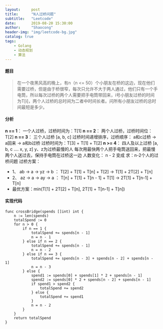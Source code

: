 ```yaml
---
layout:     post
title:      "N人过桥问题"
subtitle:   "Leetcode"
date:       2019-08-20 15:30:00
author:     "Shaocong"
header-img: "img/leetcode-bg.jpg"
catalog: true
tags:
    - Golang
    - 动态规划
    - 算法
---
```


#### 题目

> 在一个夜黑风高的晚上，有n（n <= 50）个小朋友在桥的这边，现在他们需要过桥，但是由于桥很窄，每次只允许不大于两人通过，他们只有一个手电筒，所以每次过桥的两个人需要把手电筒带回来，i号小朋友过桥的时间为T[i]，两个人过桥的总时间为二者中时间长者。问所有小朋友过桥的总时间最短是多少。

#### 分析

**n == 1**： 一个人过桥，过桥时间为：T[1]
**n == 2**： 两个人过桥，过桥时间位：T[2]
**n == 3**： 三个人过桥 [a, b, c] 过桥时间递增排序，过桥顺序： a和c过桥 -> a回来 -> a和b过桥 过桥时间为：T[3] + T[1] + T[2]
**n >= 4**： 四人及以上过桥 [a, b, c .... x, y, z]  y、z为过桥最慢的人 每次用最快两个人把手电筒送回来，把最慢两个人送过去，保持手电筒在过桥这一边 人数变化： n - 2 变成 求：n-2个人的过桥问题
过桥方案： 
* 1、 ab -> a -> yz -> b ： T[2] + T[1] + T[n] + T[2] -> T[1] + 2T[2] + T[n]
* 2、 az -> a -> ay -> a ： T[n] + T[1] + T[n - 1] + T[1] -> 2T[1] + T[n-1] + T[n]
* 最优方案：min(T[1] + 2T[2] + T[n], 2T[1] + T[n-1] + T[n])

#### 实现代码
```golang
func crossBridge(spends []int) int {
    n := len(spends)
    totalSpend := 0
    for n > 0 {
        if n == 1 {
            totalSpend += spends[n - 1]
            n = n - 1
        } else if n == 2 {
            totalSpend += spends[n - 1]
            n = n - 2
        } else if n == 3 {
            totalSpend += spends[n - 3] + spends[n - 2] + spends[n - 1]
            n = n - 3
        } else {
            spend1 := spends[0] + spends[1] * 2 + spends[n - 1]
            spend2 := spends[0] * 2 + spends[n - 2] + spends[n - 1]
            if spend1 > spend2 {
                totalSpend += spend2
            } else {
                totalSpend += spend1
            }
            n = n - 2
        }
    }
    return totalSpend
}
```